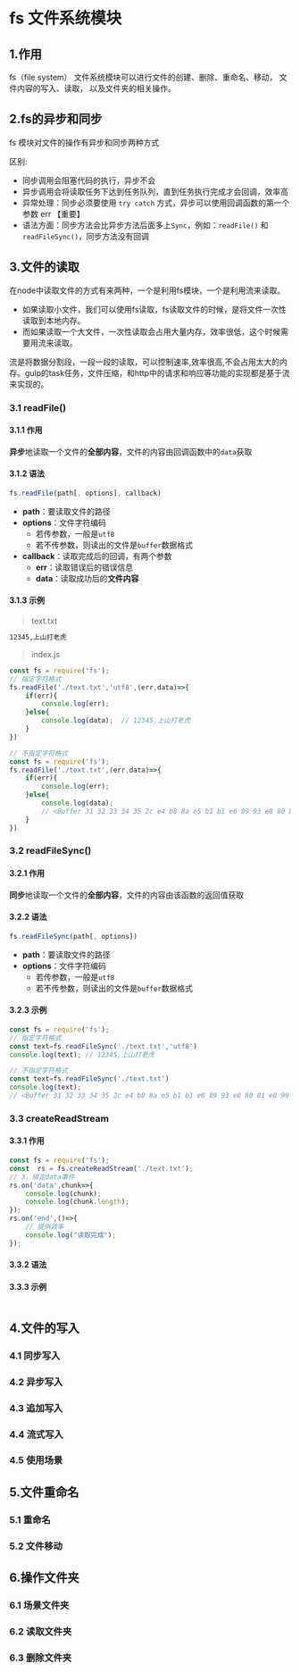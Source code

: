 # fs 文件系统模块

## 1.作用

fs（file system） 文件系统模块可以进行文件的创建、删除、重命名、移动， 文件内容的写入、读取， 以及文件夹的相关操作。



## 2.fs的异步和同步

fs 模块对文件的操作有异步和同步两种方式

区别:

- 同步调用会阻塞代码的执行，异步不会
- 异步调用会将读取任务下达到任务队列，直到任务执行完成才会回调，效率高
- 异常处理：同步必须要使用 `try catch` 方式，异步可以使用回调函数的第一个参数 err 【重要】
- 语法方面：同步方法会比异步方法后面多上`Sync`，例如：`readFile()` 和 `readFileSync()`，同步方法没有回调



## 3.文件的读取

在node中读取文件的方式有来两种，一个是利用fs模块，一个是利用流来读取。

- 如果读取小文件，我们可以使用fs读取，fs读取文件的时候，是将文件一次性读取到本地内存。
- 而如果读取一个大文件，一次性读取会占用大量内存，效率很低，这个时候需要用流来读取。

流是将数据分割段，一段一段的读取，可以控制速率,效率很高,不会占用太大的内存。gulp的task任务，文件压缩，和http中的请求和响应等功能的实现都是基于流来实现的。

### 3.1 readFile()

#### 3.1.1 作用

**异步**地读取一个文件的**全部内容**，文件的内容由回调函数中的`data`获取

#### 3.1.2 语法

```js
fs.readFile(path[, options], callback)
```

- **path**：要读取文件的路径
- **options**：文件字符编码
  - 若传参数，一般是`utf8`
  - 若不传参数，则读出的文件是`buffer`数据格式
- **callback**：读取完成后的回调，有两个参数
  - **err**：读取错误后的错误信息
  - **data**：读取成功后的**文件内容**

#### 3.1.3 示例

> text.txt

```txt
12345,上山打老虎
```

> index.js

```js
const fs = require('fs');
// 指定字符格式
fs.readFile('./text.txt','utf8',(err,data)=>{
    if(err){
        console.log(err);
    }else{
        console.log(data);  // 12345,上山打老虎
    }
})

// 不指定字符格式
const fs = require('fs');
fs.readFile('./text.txt',(err,data)=>{
    if(err){
        console.log(err);
    }else{
        console.log(data); 
        // <Buffer 31 32 33 34 35 2c e4 b8 8a e5 b1 b1 e6 89 93 e8 80 81 e8 99 8e>
    }
})
```



### 3.2 readFileSync()

#### 3.2.1 作用

**同步**地读取一个文件的**全部内容**，文件的内容由该函数的返回值获取

#### 3.2.2 语法

```js
fs.readFileSync(path[, options])
```

- **path**：要读取文件的路径
- **options**：文件字符编码
  - 若传参数，一般是`utf8`
  - 若不传参数，则读出的文件是`buffer`数据格式

#### 3.2.3 示例

```js
const fs = require('fs');
// 指定字符格式
const text=fs.readFileSync('./text.txt','utf8')
console.log(text); // 12345,上山打老虎

// 不指定字符格式
const text=fs.readFileSync('./text.txt')
console.log(text); 
// <Buffer 31 32 33 34 35 2c e4 b8 8a e5 b1 b1 e6 89 93 e8 80 81 e8 99 8e>
```

### 3.3 createReadStream

#### 3.3.1 作用

```js
const fs = require('fs');
const  rs = fs.createReadStream('./text.txt');
// 3、绑定data事件
rs.on('data',chunk=>{
    console.log(chunk);
    console.log(chunk.length);
});
rs.on('end',()=>{
    // 提供效率
    console.log("读取完成");
});
```

#### 3.3.2 语法

#### 3.3.3 示例

```js

```



## 4.文件的写入

### 4.1 同步写入

### 4.2 异步写入

### 4.3 追加写入

### 4.4 流式写入

### 4.5 使用场景



## 5.文件重命名

### 5.1 重命名

### 5.2 文件移动



## 6.操作文件夹

### 6.1 场景文件夹

### 6.2 读取文件夹

### 6.3 删除文件夹